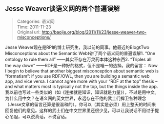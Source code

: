 Jesse Weaver谈语义网的两个普遍误解
---
    
> Categories: 语义网  
> Time: 2011-11-23  
> Original url: <http://baojie.org/blog/2011/11/23/jesse-weaver-two-misconceptions/>
    
Jesse Weaver现在是RPI的博士研究生，我以前的同事。他最近的Blog《Two Misconceptions about the Semantic Web》讲了两个语义网的普遍误解1. “One ontology to rule them all” ——其实不存在万灵药本体这种东西2. “Triples all the way down” ——RDF是一种好的格式，但不是唯一的选择。我的留言： Now I begin to believe that another biggest misconception about semantic web is “formatism”: if you use RDF/OWL, then you are building a semantic web app, and vice versa. I cannot agree more with your “RDF at the top” thesis – and what matters most is typically not the top, but the things inside the app.我以前也写过一些类似的（如《连接就是知识，知识就是力量》），不过是用中文。为什么用中文？在语义网的英文世界，永远存在不倦的武士们捍卫各种理念（Jesse文章的留言还算是很温和的）。你可以（其实是必须）用上整天的时间来回复他们的意见。这样的武士们在中文世界里还很少见，可以让我说话不用过于提心吊胆，可以说真话，不说官话。     
    